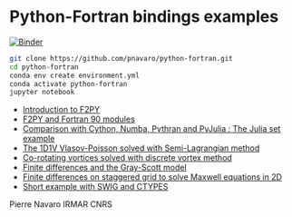# Python-Fortran bindings examples

[![Binder](https://mybinder.org/badge_logo.svg)](https://mybinder.org/v2/gh/pnavaro/python-fortran/master)

```bash
git clone https://github.com/pnavaro/python-fortran.git
cd python-fortran
conda env create environment.yml
conda activate python-fortran
jupyter notebook
```
  - [Introduction to F2PY](https://pnavaro.github.io/python-fortran/01.f2py.html)
  - [F2PY and Fortran 90 modules](https://pnavaro.github.io/python-fortran/02.f2py.html)
  - [Comparison with Cython, Numba, Pythran and PyJulia : The Julia set example](https://pnavaro.github.io/python-fortran/03.julia-set.html)
  - [The 1D1V Vlasov-Poisson solved with Semi-Lagrangian method](https://pnavaro.github.io/python-fortran/04.vlasov-poisson.html)
  - [Co-rotating vortices solved with discrete vortex method](https://pnavaro.github.io/python-fortran/05.co-rotating-vortex.html)
  - [Finite differences and the Gray-Scott model](https://pnavaro.github.io/python-fortran/06.gray-scott-model.html)
  - [Finite differences on staggered grid to solve Maxwell equations in 2D](https://pnavaro.github.io/python-fortran/07.maxwell-fdtd-2d.html)
  - [Short example with SWIG and CTYPES](https://pnavaro.github.io/python-fortran/08.swig.html)

Pierre Navaro IRMAR CNRS
